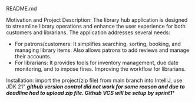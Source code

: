 README.md

Motivation and Project Description:
The library hub application is designed to streamline library operations and enhance the user experience for both customers and librarians. The application addresses several needs:
-	For patrons/customers: It simplifies searching, sorting, booking, and managing library items. Also allows patrons to add reviews and manage their accounts.
-	For librarians: It provides tools for inventory management, due date monitoring, and to impose fines. Improving the workflow for librarians.

Installation:
import the project(zip file) from main branch into IntelliJ, use JDK 21"
***github version control did not work for some reason and due to deadline had to upload zip file. Github VCS will be setup by sprint1****
